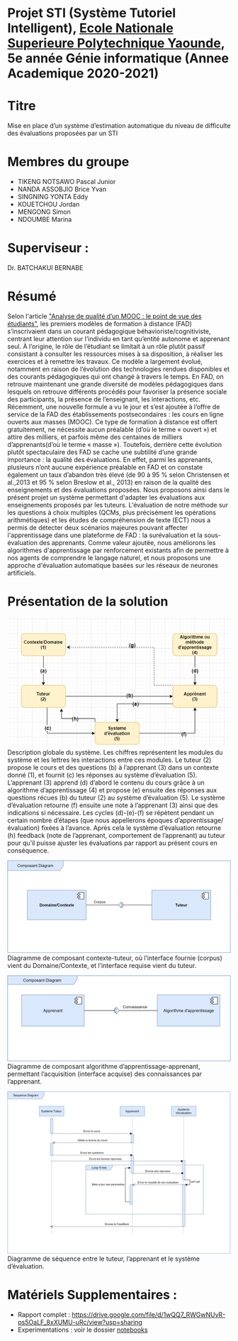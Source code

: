 # Projet STI (Système Tutoriel Intelligent), [Ecole Nationale Superieure Polytechnique Yaounde](https://polytechnique.cm/), 5e année Génie informatique (Annee Academique 2020-2021)

# Titre
Mise en place d’un système d’estimation automatique du niveau de difficulte des évaluations proposées par un STI

# Membres du groupe
- TIKENG NOTSAWO Pascal Junior
- NANDA ASSOBJIO Brice Yvan
- SINGNING YONTA Eddy
- KOUETCHOU Jordan
- MENGONG Simon
- NDOUMBE Marina

# Superviseur :
Dr. BATCHAKUI BERNABE

# Résumé
Selon l'article ["Analyse de qualité d’un MOOC : le point de vue des étudiants"](https://www.erudit.org/fr/revues/ritpu/2016-v13-n2-3-ritpu02997/1039250ar/), les premiers modèles de formation à distance (FAD) s’inscrivaient dans un courant pédagogique béhavioriste/cognitiviste, centrant leur attention sur l’individu en tant qu’entité autonome et apprenant seul. À l’origine, le rôle de l’étudiant se limitait à un rôle plutôt passif consistant à consulter les ressources mises à sa disposition, à réaliser les exercices et à remettre les travaux. Ce modèle a largement évolué, notamment en raison de l’évolution des technologies rendues disponibles et des courants pédagogiques qui ont changé à travers le temps. En FAD, on retrouve maintenant une grande diversité de modèles pédagogiques dans lesquels on retrouve différents procédés pour favoriser la présence sociale des participants, la présence de l’enseignant, les interactions, etc. Récemment, une nouvelle formule a vu le jour et s’est ajoutée à l’offre de service de la FAD des établissements postsecondaires : les cours en ligne ouverts aux masses (MOOC). Ce type de formation à distance est offert gratuitement, ne nécessite aucun préalable (d’où le terme « ouvert ») et attire des milliers, et parfois même des centaines de milliers d’apprenants(d’où le terme « masse »). Toutefois, derrière cette évolution plutôt spectaculaire des FAD se cache une subtilité d’une grande importance : la qualité des évaluations. En effet, parmi les apprenants, plusieurs n’ont aucune expérience préalable en FAD et on constate également un taux d’abandon très élevé (de 90 à 95 % selon Christensen et al.,2013 et 95 % selon Breslow et al., 2013) en raison de la qualité des enseignements et des évaluations proposées. Nous proposons ainsi dans le présent projet un système permettant d'adapter les évaluations aux enseignements proposés par les tuteurs. L'évaluation de notre méthode sur les questions à choix multiples (QCMs, plus précisément les opérations arithmétiques) et les études de compréhension de texte (ECT) nous a permis de détecter deux scénarios majeures pouvant affecter l'apprentissage dans une plateforme de FAD : la surévaluation et la sous-évaluation des apprenants. Comme valeur ajoutée, nous améliorons les algorithmes d'apprentissage par renforcement existants afin de permettre à nos agents de comprendre le langage naturel, et nous proposons une approche d'évaluation automatique basées sur les réseaux de neurones artificiels. 

# Présentation de la solution
<img class="fit-picture"
     src="images/demarche.png"
     alt="Schema de description globale du système">
Description globale du système. Les chiffres représentent les modules du système et les
lettres les interactions entre ces modules. Le tuteur (2) propose le cours et des questions (b) à
l’apprenant (3) dans un contexte donné (1), et fournit (c) les réponses au système d’évaluation (5).
L’apprenant (3) apprend (d) d’abord le contenu du cours grâce à un algorithme d’apprentissage (4)
et propose (e) ensuite des réponses aux questions récues (b) du tuteur (2) au système d’évaluation
(5). Le système d’évaluation retourne (f) ensuite une note à l’apprenant (3) ainsi que des indications
si nécessaire. Les cycles (d)-(e)-(f) se répètent pendant un certain nombre d’étapes (que nous appellerons époques d’apprentissage/évaluation) fixées à l’avance. Après cela le système d’évaluation
retourne (h) feedback (note de l’apprenant, comportement de l’apprenant) au tuteur pour qu’il
puisse ajuster les évaluations par rapport au présent cours en conséquence.

<img class="fit-picture"
     src="images/composant_tuteur.png"
     alt="Diagramme de composant contexte-tuteur">
Diagramme de composant contexte-tuteur, où l’interface fournie (corpus) vient du
Domaine/Contexte, et l’interface requise vient du tuteur.

<img class="fit-picture"
     src="images/composant_apprenant.png"
     alt="Diagramme de composant algorithme d’apprentissage-apprenant">
Diagramme de composant algorithme d’apprentissage-apprenant, permettant l’acquisition (interface acquise) des connaissances par l’apprenant.


<img class="fit-picture"
     src="images/sequence.png"
     alt="Diagramme de séquence entre le tuteur, l’apprenant et le système d’évaluation.">
Diagramme de séquence entre le tuteur, l’apprenant et le système d’évaluation.

# Matériels Supplementaires : 
- Rapport complet : https://drive.google.com/file/d/1wQQ7_RWGwNUvR-ps5OaLF_8xXUMU-uRc/view?usp=sharing
- Experimentations : voir le dossier [notebooks](notebooks)